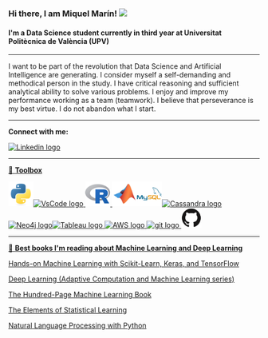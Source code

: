 ### Hi there, I am Miquel Marín! <img src="https://raw.githubusercontent.com/MartinHeinz/MartinHeinz/master/wave.gif" width="30px">

#### I'm a Data Science student currently in third year at Universitat Politècnica de València (UPV)
---

I want to be part of the revolution that Data Science and Artificial Intelligence are generating. I consider myself a self-demanding and methodical person in the study. I have critical reasoning and sufficient analytical ability to solve various problems. I enjoy and improve my performance working as a team (teamwork). I believe that perseverance is my best virtue. I do not abandon what I start.

---

**Connect with me:**

<a href="https://www.linkedin.com/in/miquel-marin-colome/" rel="nonfollow"> 
  <img src="https://cdn.worldvectorlogo.com/logos/linkedin-icon-2.svg" alt="Linkedin logo" width="50" height="40">
 
--- 
🧰 **Toolbox**


<img src="https://github.com/devicons/devicon/blob/master/icons/python/python-original.svg" alt="Python logo" width="50" height="50"><img src="https://cdn.worldvectorlogo.com/logos/visual-studio-code.svg" alt="VsCode logo" width="40" height="50"> <img src="https://github.com/devicons/devicon/blob/master/icons/r/r-original.svg" alt="R logo" width="50" height="50"> <img src="https://github.com/devicons/devicon/blob/master/icons/matlab/matlab-original.svg" alt="Matlab logo" width="50" height="50"><img src="https://github.com/devicons/devicon/blob/master/icons/mysql/mysql-original-wordmark.svg" alt="mysql logo" width="50" height="50"><img src="https://cdn.worldvectorlogo.com/logos/cassandra.svg" alt="Cassandra logo" width="50" height="40"><img src="https://cdn.worldvectorlogo.com/logos/neo4j.svg" alt="Neo4j logo" width="50" height="40"><img src="https://cdn.worldvectorlogo.com/logos/tableau-software.svg" alt="Tableau logo" width="50" height="42"> <img src="https://cdn.worldvectorlogo.com/logos/amazon-web-services-2.svg" alt="AWS logo" width="50" height="50">   <img src="https://cdn.worldvectorlogo.com/logos/git-icon.svg" alt="git logo" width="40" height="40"> <img src="https://github.com/devicons/devicon/blob/master/icons/github/github-original.svg" alt="github logo" width="40" height="40">

---

 📗 **Best books I'm reading about Machine Learning and Deep Learning**
 
<a href="https://www.amazon.es/Hands-Machine-Learning-Scikit-Learn-TensorFlow/dp/1492032646" rel="nonfollow"> Hands-on Machine Learning with Scikit-Learn, Keras, and TensorFlow</a>

<a href="https://www.amazon.es/Deep-Learning-Ian-Goodfellow/dp/0262035618" rel="nonfollow"> Deep Learning (Adaptive Computation and Machine Learning series)</a>

<a href="https://www.amazon.com/gp/product/1999579518/ref=as_li_tl?ie=UTF8&camp=1789&creative=9325&creativeASIN=1999579518&linkCode=as2&tag=themlbook-20&linkId=012a51085af753d857de22e9e5d6ae30" rel="nonfollow">The Hundred-Page Machine Learning Book</a>

<a href="https://web.stanford.edu/~hastie/ElemStatLearn/" rel="nonfollow">The Elements of Statistical Learning</a>

<a href="https://www.amazon.es/Natural-Language-Processing-Python-Steven/dp/0596516495" rel="nonfollow">Natural Language Processing with Python</a>

<!--
**MikeKowalski43/MikeKowalski43** is a ✨ _special_ ✨ repository because its `README.md` (this file) appears on your GitHub profile.

Here are some ideas to get you started:

- 🔭 I’m currently working on ...
- 🌱 I’m currently learning ...
- 👯 I’m looking to collaborate on ...
- 🤔 I’m looking for help with ...
- 💬 Ask me about ...
- 📫 How to reach me: ...
- 😄 Pronouns: ...
- ⚡ Fun fact: ...
-->

